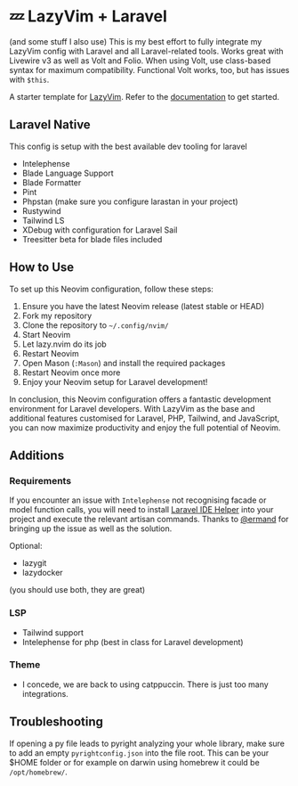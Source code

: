 # 💤 LazyVim + Laravel

(and some stuff I also use)
This is my best effort to fully integrate my LazyVim config with Laravel and all Laravel-related tools.
Works great with Livewire v3 as well as Volt and Folio.
When using Volt, use class-based syntax for maximum compatibility.
Functional Volt works, too, but has issues with `$this`.

A starter template for [LazyVim](https://github.com/LazyVim/LazyVim).
Refer to the [documentation](https://lazyvim.github.io/installation) to get started.

## Laravel Native

This config is setup with the best available dev tooling for laravel

- Intelephense
- Blade Language Support
- Blade Formatter
- Pint
- Phpstan (make sure you configure larastan in your project)
- Rustywind
- Tailwind LS
- XDebug with configuration for Laravel Sail
- Treesitter beta for blade files included


## How to Use
To set up this Neovim configuration, follow these steps:

1. Ensure you have the latest Neovim release (latest stable or HEAD)
2. Fork my repository
3. Clone the repository to `~/.config/nvim/`
4. Start Neovim
5. Let lazy.nvim do its job
6. Restart Neovim
7. Open Mason (`:Mason`) and install the required packages
8. Restart Neovim once more
9. Enjoy your Neovim setup for Laravel development!

In conclusion, this Neovim configuration offers a fantastic development environment for Laravel developers. With LazyVim as the base and additional features customised for Laravel, PHP, Tailwind, and JavaScript, you can now maximize productivity and enjoy the full potential of Neovim.


## Additions

### Requirements

If you encounter an issue with `Intelephense` not recognising facade or model function calls, you will need to install [Laravel IDE Helper](https://github.com/barryvdh/laravel-ide-helper) into your project and execute the relevant artisan commands. Thanks to [@ermand](https://github.com/ermand) for bringing up the issue as well as the solution.

Optional:

- lazygit
- lazydocker

(you should use both, they are great)

### LSP

- Tailwind support
- Intelephense for php (best in class for Laravel development)

### Theme

- I concede, we are back to using catppuccin. There is just too many integrations.

## Troubleshooting

If opening a py file leads to pyright analyzing your whole library, make sure to add an empty `pyrightconfig.json` into the file root.
This can be your $HOME folder or for example on darwin using homebrew it could be `/opt/homebrew/`.



